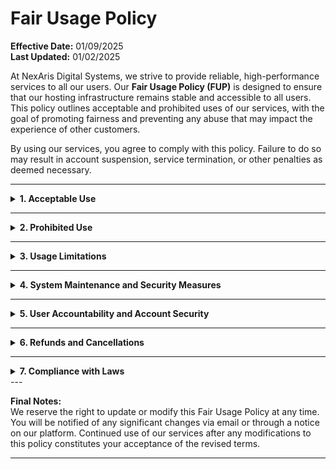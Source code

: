 # Fair Usage Policy

**Effective Date:** 01/09/2025  
**Last Updated:** 01/02/2025

At NexAris Digital Systems, we strive to provide reliable, high-performance services to all our users. Our **Fair Usage Policy (FUP)** is designed to ensure that our hosting infrastructure remains stable and accessible to all users. This policy outlines acceptable and prohibited uses of our services, with the goal of promoting fairness and preventing any abuse that may impact the experience of other customers.

By using our services, you agree to comply with this policy. Failure to do so may result in account suspension, service termination, or other penalties as deemed necessary.

---

<details>
<summary><strong>1. Acceptable Use</strong></summary>

Our services are provided to allow for legitimate personal, business, and development use. You are expected to use our hosting resources responsibly and in a manner that does not interfere with the functioning of our infrastructure or negatively impact other users.

### **Allowed Use:**
- Personal and business hosting, including websites, blogs, and applications.
- Development environments, testing, and code hosting.
- Small to medium-scale services such as databases, email, or communication services.

</details>

---

<details>
<summary><strong>2. Prohibited Use</strong></summary>

### **Examples of Unacceptable Use Include:**
- **Abuse of Resources:** Using excessive CPU, memory, or bandwidth in a way that negatively impacts the performance of the hosting environment or other users.
- **Illegal Activities:** Hosting, distributing, or promoting illegal, fraudulent, or harmful content, such as pirated software, copyrighted material without authorization, or malware.
- **Cryptocurrency Mining:** Using our hosting services for cryptocurrency mining, unless explicitly allowed in paid plans.
- **Unapproved Bots:** Running bots that consume excessive system resources or cause network disruptions, such as high-frequency requests on Discord bots or other automated systems.
- **Network Disruption:** Using services to block or disrupt other users’ network access, including DoS attacks, DDoS attacks, or spamming.
- **Excessive File Storage or Bandwidth:** Storing large volumes of data that do not adhere to the agreed limits of your hosting plan, or using excessive bandwidth for non-allowed services.
- **Resource-Intensive Applications:** Running applications that use resources beyond the limits of your service tier, such as running resource-heavy systems like large-scale video streaming or excessive server clustering.

</details>

---

<details>
<summary><strong>3. Usage Limitations</strong></summary>

While we offer flexible and scalable hosting solutions, your plan may come with certain limitations based on the resources allocated to it.

### **Plan-Specific Restrictions:**
- **CPU and Memory Usage:** Each hosting plan has an allocated limit for CPU and memory usage. Going beyond these limits consistently may result in throttling, suspension, or termination of services.
- **Bandwidth:** Hosting plans include a set amount of monthly bandwidth. Exceeding your plan’s bandwidth limit may result in additional charges, throttling, or suspension of services.
- **Storage:** Hosting plans are provided with a predefined amount of storage. Excessive storage consumption beyond this limit without prior approval may result in service suspension or termination.

### **Fair Usage of Resources:**
Our infrastructure is designed to be used efficiently. If a user consistently exceeds normal resource usage, we reserve the right to take corrective action to ensure the integrity of the hosting environment, including limiting services or requesting the user upgrade their plan.

</details>

---

<details>
<summary><strong>4. System Maintenance and Security Measures</strong></summary>

### **Scheduled Maintenance:**
We may need to perform scheduled maintenance from time to time. In such cases, we will notify you in advance whenever possible. Please note that maintenance times are generally outside of normal business hours.

### **Security Measures:**
To maintain a secure hosting environment, we may implement automated security scripts and monitoring tools. These tools may include:
- **Abuse detection systems** that may temporarily limit or suspend accounts suspected of violating this policy.
- **Security patches and updates** to ensure system integrity and prevent security breaches.
- **DDoS protection** and other mitigation measures to protect the network from malicious attacks.

While these measures help protect the platform and its users, we will not be liable for service interruptions caused by security or maintenance activities.

</details>

---

<details>
<summary><strong>5. User Accountability and Account Security</strong></summary>

### **Account Security:**
You are solely responsible for keeping your account secure. This includes keeping your login credentials, API keys, and other sensitive data safe. If you suspect any unauthorized access to your account, you must notify us immediately.

### **Account Termination Protocol:**
If your account is found to be in violation of our Fair Usage Policy, we may suspend or terminate your account at our discretion. In most cases, we will provide a warning and a chance to rectify the issue. However, in severe cases of abuse, immediate termination of the account may occur.

### **Re-Creation of Account (Where Applicable):**
In some situations, if an account is terminated, we may follow our protocol to either temporarily suspend or re-create the account, depending on the severity of the violation.

</details>

---

<details>
<summary><strong>6. Refunds and Cancellations</strong></summary>

We do not offer refunds for services unless deemed necessary by the **Directory Board**. All services are non-refundable unless a clear, demonstrable issue has occurred with our infrastructure or services. Refund requests must be submitted within a reasonable timeframe and will be reviewed on a case-by-case basis.

</details>

---

<details>
<summary><strong>7. Compliance with Laws</strong></summary>

You are required to comply with all applicable laws, regulations, and third-party agreements when using our services. This includes adhering to the laws of the United States and any other applicable jurisdiction regarding the use of the internet and hosting services.

This policy is not intended to replace any other agreements you may have with us (such as our **Terms of Service** or **Privacy Policy**) but serves to clarify the acceptable use of our services and the limitations that apply.
</details>
---

**Final Notes:**  
We reserve the right to update or modify this Fair Usage Policy at any time. You will be notified of any significant changes via email or through a notice on our platform. Continued use of our services after any modifications to this policy constitutes your acceptance of the revised terms.

---
